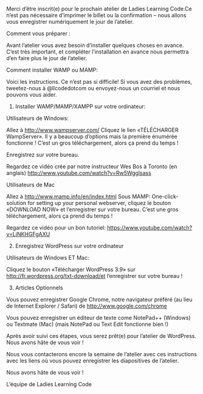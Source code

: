 Merci d’être inscrit(e) pour le prochain atelier de Ladies Learning Code.Ce n’est pas nécessaire d’imprimer le billet ou la confirmation – nous allons vous enregistrer numériquement le jour de l’atelier.

Comment vous préparer :

Avant l’atelier vous avez besoin d’installer quelques choses en avance. C’est très important, et compléter l’installation en avance nous permettra d’en faire plus le jour de l’atelier.

Comment installer WAMP ou MAMP:

Voici les instructions. Ce n’est pas si difficile! Si vous avez des problèmes, tweetez-nous à @llcodedotcom ou envoyez-nous un courriel et nous pouvons vous aider.

1. Installer WAMP/MAMP/XAMPP sur votre ordinateur:

Utilisateurs de Windows:

Allez à http://www.wampserver.com/
Cliquez le lien «TÉLÉCHARGER WampServer». Il y a beaucoup d’options mais la première énumérée fonctionne ! C’est un gros téléchargement, alors ça prend du temps !

Enregistrez sur votre bureau.

Regardez ce vidéo crée par notre instructeur Wes Bos à Toronto (en anglais) http://www.youtube.com/watch?v=Rw5Wgglsass


Utilisateurs de Mac

Allez à http://www.mamp.info/en/index.html 
Sous MAMP: One-click-solution for setting up your personal webserver, cliquez le bouton «DOWNLOAD NOW» et l’enregistrer sur votre bureau. C’est une gros téléchargement, alors ça prend du temps !

Regardez ce vidéo pour un bon tutoriel: 
https://www.youtube.com/watch?v=LjNKHGFgAXU

2. Enregistrez WordPress sur votre ordinateur

Utilisateurs de Windows ET Mac:

Cliquez le bouton «Télécharger WordPress 3.9» sur http://fr.wordpress.org/txt-download/et l’enregistrer sur votre bureau !

3. Articles Optionnels

Vous pouvez enregistrer Google Chrome, notre navigateur préféré (au lieu de Internet Explorer / Safari) de http://www.google.com/chrome

Vous pouvez enregistrer un éditeur de texte come NotePad++ (Windows) ou Textmate (Mac) (mais NotePad ou Text Edit fonctionne bien !)

Après avoir suivi ces étapes, vous serez prêt(e) pour l’atelier de WordPress. Nous avons hâte de vous voir !

Nous vous contacterons encore la semaine de l’atelier avec ces instructions avec les liens où vous pouvez enregistrer les diapositives de l’atelier.

Nous avons hâte de vous voir !

L’équipe de Ladies Learning Code
